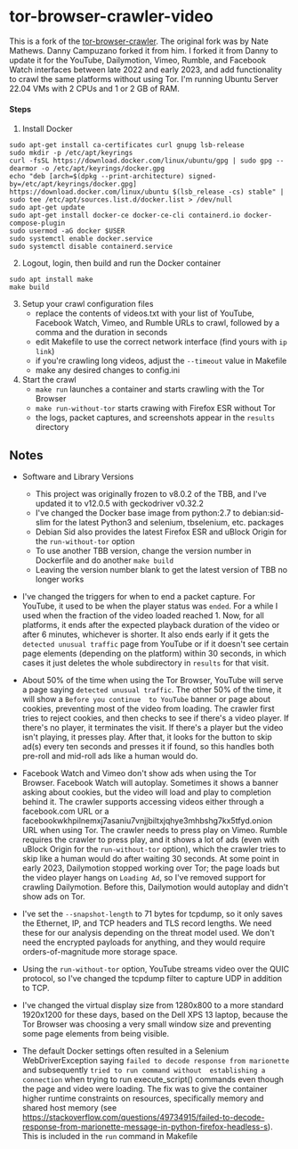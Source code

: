 tor-browser-crawler-video
===============

This is a fork of the [tor-browser-crawler](https://github.com/webfp/tor-browser-crawler). The original fork was by Nate Mathews. Danny Campuzano forked it from him. I forked it 
from Danny to update it for the YouTube, Dailymotion, Vimeo, Rumble, and Facebook Watch interfaces between late 2022 and early 2023, and add functionality to crawl the same 
platforms without using Tor. I'm running Ubuntu Server 22.04 VMs with 2 CPUs and 1 or 2 GB of RAM.

#### Steps
1. Install Docker
```
sudo apt-get install ca-certificates curl gnupg lsb-release
sudo mkdir -p /etc/apt/keyrings
curl -fsSL https://download.docker.com/linux/ubuntu/gpg | sudo gpg --dearmor -o /etc/apt/keyrings/docker.gpg
echo "deb [arch=$(dpkg --print-architecture) signed-by=/etc/apt/keyrings/docker.gpg] https://download.docker.com/linux/ubuntu $(lsb_release -cs) stable" | sudo tee /etc/apt/sources.list.d/docker.list > /dev/null
sudo apt-get update
sudo apt-get install docker-ce docker-ce-cli containerd.io docker-compose-plugin
sudo usermod -aG docker $USER
sudo systemctl enable docker.service
sudo systemctl disable containerd.service
```

2. Logout, login, then build and run the Docker container
```
sudo apt install make
make build
```
3. Setup your crawl configuration files
    * replace the contents of videos.txt with your list of YouTube, Facebook Watch, Vimeo, and Rumble URLs to crawl, followed by a comma and the duration in seconds
    * edit Makefile to use the correct network interface (find yours with `ip link`)
    * if you're crawling long videos, adjust the `--timeout` value in Makefile
    * make any desired changes to config.ini
4. Start the crawl
    * `make run` launches a container and starts crawling with the Tor Browser
    * `make run-without-tor` starts crawing with Firefox ESR without Tor
    * the logs, packet captures, and screenshots appear in the `results` directory

## Notes
* Software and Library Versions
    * This project was originally frozen to v8.0.2 of the TBB, and I've updated it to v12.0.5 with geckodriver v0.32.2
    * I've changed the Docker base image from python:2.7 to debian:sid-slim for the latest Python3 and selenium, tbselenium, etc. packages
    * Debian Sid also provides the latest Firefox ESR and uBlock Origin for the `run-without-tor` option
    * To use another TBB version, change the version number in Dockerfile and do another `make build`
    * Leaving the version number blank to get the latest version of TBB no longer works

* I've changed the triggers for when to end a packet capture. For YouTube, it used to be when the player status was `ended`. For a while I used when the fraction of the video 
loaded reached 1. Now, for all platforms, it ends after the expected playback duration of the video or after 6 minutes, whichever is shorter. It also ends early if it gets the 
`detected unusual traffic` page from YouTube or if it doesn't see certain page elements (depending on the platform) within 30 seconds, in which cases it just deletes the whole 
subdirectory in `results` for that visit.

* About 50% of the time when using the Tor Browser, YouTube will serve a page saying `detected unusual traffic`. The other 50% of the time, it will show a `Before you continue 
to YouTube` banner or page about cookies, preventing most of the video from loading. The crawler first tries to reject cookies, and then checks to see if there's a video player. 
If there's no player, it terminates the visit. If there's a player but the video isn't playing, it presses play. After that, it looks for the button to skip ad(s) every ten 
seconds and presses it if found, so this handles both pre-roll and mid-roll ads like a human would do.

* Facebook Watch and Vimeo don't show ads when using the Tor Browser. Facebook Watch will autoplay. Sometimes it shows a banner asking about cookies, but the video will load and 
play to completion behind it. The crawler supports accessing videos either through a facebook.com URL or a facebookwkhpilnemxj7asaniu7vnjjbiltxjqhye3mhbshg7kx5tfyd.onion URL 
when using Tor. The crawler needs to press play on Vimeo. Rumble requires the crawler to press play, and it shows a lot of ads (even with uBlock Origin for the `run-without-tor` 
option), which the crawler tries to skip like a human would do after waiting 30 seconds. At some point in early 2023, Dailymotion stopped working over Tor; the page loads but 
the video player hangs on `Loading Ad`, so I've removed support for crawling Dailymotion. Before this, Dailymotion would autoplay and didn't show ads on Tor.

* I've set the `--snapshot-length` to 71 bytes for tcpdump, so it only saves the Ethernet, IP, and TCP headers and TLS record lengths. We need these for our analysis depending 
on the threat model used. We don't need the encrypted payloads for anything, and they would require orders-of-magnitude more storage space.

* Using the `run-without-tor` option, YouTube streams video over the QUIC protocol, so I've changed the tcpdump filter to capture UDP in addition to TCP.

* I've changed the virtual display size from 1280x800 to a more standard 1920x1200 for these days, based on the Dell XPS 13 laptop, because the Tor Browser was choosing a very 
small window size and preventing some page elements from being visible.

* The default Docker settings often resulted in a Selenium WebDriverException saying `failed to decode response from marionette` and subsequently `tried to run command without 
establishing a connection` when trying to run execute_script() commands even though the page and video were loading. The fix was to give the container higher runtime constraints 
on resources, specifically memory and shared host memory (see 
https://stackoverflow.com/questions/49734915/failed-to-decode-response-from-marionette-message-in-python-firefox-headless-s). This is included in the `run` command in Makefile
